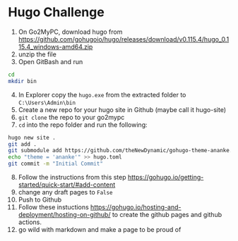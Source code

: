 # Hugo Challenge

1. On Go2MyPC, download hugo from <https://github.com/gohugoio/hugo/releases/download/v0.115.4/hugo_0.115.4_windows-amd64.zip>
2. unzip the file
3. Open GitBash and run
```bash
cd
mkdir bin
```
4. In Explorer copy the `hugo.exe` from the extracted folder to `C:\Users\Admin\bin`
5. Create a new repo for your hugo site in Github (maybe call it hugo-site)
6. `git clone` the repo to your go2mypc
7. `cd` into the repo folder and run the following:
```bash
hugo new site .
git add .
git submodule add https://github.com/theNewDynamic/gohugo-theme-ananke.git themes/ananke
echo "theme = 'ananke'" >> hugo.toml
git commit -m "Initial Commit"
```
8. Follow the instructions from this step <https://gohugo.io/getting-started/quick-start/#add-content>
9. change any draft pages to `False`
10. Push to Github
11. Follow these instuctions <https://gohugo.io/hosting-and-deployment/hosting-on-github/> to create the github pages and github actions.
12. go wild with markdown and make a page to be proud of

